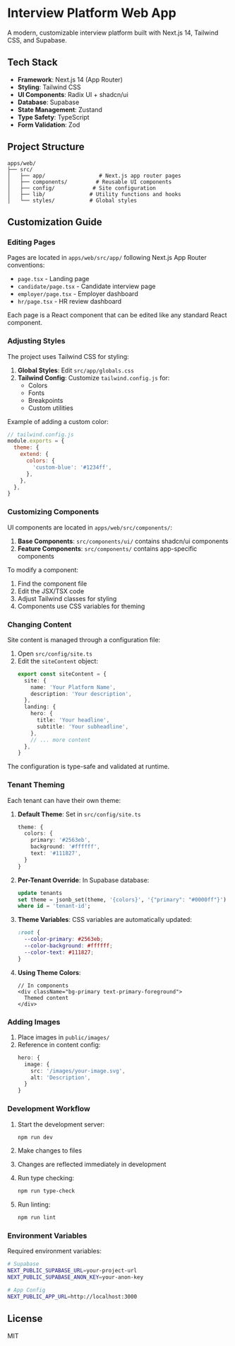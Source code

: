 # Interview Platform Web App

A modern, customizable interview platform built with Next.js 14, Tailwind CSS, and Supabase.

## Tech Stack

- **Framework**: Next.js 14 (App Router)
- **Styling**: Tailwind CSS
- **UI Components**: Radix UI + shadcn/ui
- **Database**: Supabase
- **State Management**: Zustand
- **Type Safety**: TypeScript
- **Form Validation**: Zod

## Project Structure

```
apps/web/
├── src/
│   ├── app/                 # Next.js app router pages
│   ├── components/         # Reusable UI components
│   ├── config/            # Site configuration
│   ├── lib/              # Utility functions and hooks
│   └── styles/           # Global styles
```

## Customization Guide

### Editing Pages

Pages are located in `apps/web/src/app/` following Next.js App Router conventions:

- `page.tsx` - Landing page
- `candidate/page.tsx` - Candidate interview page
- `employer/page.tsx` - Employer dashboard
- `hr/page.tsx` - HR review dashboard

Each page is a React component that can be edited like any standard React component.

### Adjusting Styles

The project uses Tailwind CSS for styling:

1. **Global Styles**: Edit `src/app/globals.css`
2. **Tailwind Config**: Customize `tailwind.config.js` for:
   - Colors
   - Fonts
   - Breakpoints
   - Custom utilities

Example of adding a custom color:
```js
// tailwind.config.js
module.exports = {
  theme: {
    extend: {
      colors: {
        'custom-blue': '#1234ff',
      },
    },
  },
}
```

### Customizing Components

UI components are located in `apps/web/src/components/`:

1. **Base Components**: `src/components/ui/` contains shadcn/ui components
2. **Feature Components**: `src/components/` contains app-specific components

To modify a component:
1. Find the component file
2. Edit the JSX/TSX code
3. Adjust Tailwind classes for styling
4. Components use CSS variables for theming

### Changing Content

Site content is managed through a configuration file:

1. Open `src/config/site.ts`
2. Edit the `siteContent` object:
   ```typescript
   export const siteContent = {
     site: {
       name: 'Your Platform Name',
       description: 'Your description',
     },
     landing: {
       hero: {
         title: 'Your headline',
         subtitle: 'Your subheadline',
       },
       // ... more content
     },
   }
   ```

The configuration is type-safe and validated at runtime.

### Tenant Theming

Each tenant can have their own theme:

1. **Default Theme**: Set in `src/config/site.ts`
   ```typescript
   theme: {
     colors: {
       primary: '#2563eb',
       background: '#ffffff',
       text: '#111827',
     }
   }
   ```

2. **Per-Tenant Override**: In Supabase database:
   ```sql
   update tenants
   set theme = jsonb_set(theme, '{colors}', '{"primary": "#0000ff"}')
   where id = 'tenant-id';
   ```

3. **Theme Variables**: CSS variables are automatically updated:
   ```css
   :root {
     --color-primary: #2563eb;
     --color-background: #ffffff;
     --color-text: #111827;
   }
   ```

4. **Using Theme Colors**:
   ```tsx
   // In components
   <div className="bg-primary text-primary-foreground">
     Themed content
   </div>
   ```

### Adding Images

1. Place images in `public/images/`
2. Reference in content config:
   ```typescript
   hero: {
     image: {
       src: '/images/your-image.svg',
       alt: 'Description',
     }
   }
   ```

### Development Workflow

1. Start the development server:
   ```bash
   npm run dev
   ```

2. Make changes to files
3. Changes are reflected immediately in development
4. Run type checking:
   ```bash
   npm run type-check
   ```

5. Run linting:
   ```bash
   npm run lint
   ```

### Environment Variables

Required environment variables:
```bash
# Supabase
NEXT_PUBLIC_SUPABASE_URL=your-project-url
NEXT_PUBLIC_SUPABASE_ANON_KEY=your-anon-key

# App Config
NEXT_PUBLIC_APP_URL=http://localhost:3000
```

## License

MIT

